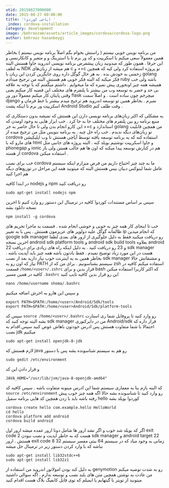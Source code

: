 ```yaml
---
utid: 20150827000000
date: 2015-08-27 00:00:00
title: 'اپاچی کوردوا '
_index: cordova-installation
category: development
image: /behroozam/assets/article_images/cordova/cordova-logo.png
author: behrooz hasanbeygi
---
```

من برنامه نویس خوبی نیستم ( راستش بخوام بگم اصلاً برنامه نویس نیستم )  بخاطر همین معمولاً سعی میکنم با اسکریپت و کد ور برم تا با استرینگ و و متغیر و کانکارنسی و این حرفا . همون طور که میدونید زبان پیشفرض برنامه نویسی اندروید جاوا هستش البته به لطف NDK هم میشه از زبان‌های c و ++c تو پروژه استفاده کرد ولی کیه که همچین زحمتی به خودش بده . به هر حال گوگل داره روی جایگزین کردن این زبان با golang فکر میکنه که البته فکر خوبی هم هستش البته من ترجیح میدادم ruby باشه ولی خب همیشه همه چیز اونجوری پیش نمیره که ما میخوایم .
داشتم میگفتم که با توجه به علاقه بی حد و حصر  به توسعه وب من بیشتر با پلتفرم های مختلف این قضیه کار میکنم یعنی وقتی پایتان کار میکنم معمولاً دور ور flask میچرخم چون ساده است . و اصلاً سمت django نمیرم . بخاطر همین تو توسعه اندروید هم ترجیح میدم بیشتر با خط فرمان و اسکریپت ور برم تا اینکه پشت Android Studio وقت طلف کنم .

یه مشکلی که اکثر زبان‌های برنامه نویسی دارن این هستش که نمیشه بدون دستکاری کد منبع برنامه رو بین پلتفرم های مختلف جا به جا کرد . خب ابزار هایی به وجود اومدن که این کارو انجام بدن ولی تا حال حاضر به جز ++c استاندارد و golang من همچین قابلیت تو زبان‌های دیگه ندیدم .
خب راه حل چیه . یه برنامه ننویس مثل من ترجیح میده از cordova استفاده کنه که یه برنامه توسعه یافته توسط آپاچی هستش تا وب اپلیکیشن های مارو که با html و جاوا اسکریپت نوشتیم بویلد کنه . البته پروژه های جانبی مثل phonegap و ionic هم در کنارش توسعه پیدا میکنه که اون ها هم جالب هستن ولی باز از هسته cordova استفاده میکنن .

خب برای نصب cordova ما به چند چیز احتیاج داریم من فرض میزارم اینکه سیستم عامل شما لینوکس دبیان بیس هستش البته که میتونید همه این مراحل در توزیع‌های دیگه هم اجرا کنید

در ابتدا کافیه nodejs و npm رو دریافت کنید

	sudo apt-get install nodejs npm

سپس بر اساس مستندات کوردوا کافیه در ترمینال این دستور رو وارد کنیم تا اخرین نسخه دانلود بشه

	npm install -g cordova

خب تا اینجای کار همه چیز به خوبی و خوشی انجام شده . قسمت بد ماجرا تحریم های ظالمانه گوگل علیه دولوپر های عزیزمون هستش . پس با یه تغییر ip که انجام میدین google sdk manager رو دریافت میکنید فقط به دلیل جلوگیری از ارور های بعدی لطفا اخرین نسخه android sdk platform tools و android sdk build tools بعلاوه android 22 و 23 رو دریافت کنید . به دلیل اینکه راه های زیادی برای دریافت sdk manager هست در این مورد زیاد توضیح نمیدم . فقط یادتون باشه همه چیز باید آپدیت باشه . بخاطر همین به یه اینترنت خوب نیاز دارید
بعد از نصب sdk manager و مشتقاتش حالا نیاز که اون رو به PATH سیستم بشناسونیم . برای من که از zsh استفاده میکنم کافیه در قسمت  `/home/<user>/.zshrc` قرار بدین و برای bash که اکثر کاربرا استفاده میکنن کافیه در همین مسیر `.bashrc` این رو قرار بدین کافیه تایپ کنید

	nano /home/username shoma/.bashrc

و سپس این هارو به اخرش اضافه میکنیم

	export PATH=$PATH:/home/<user>/Android/Sdk/tools
	export PATH=$PATH:/home/<user>Android/Sdk/platform-tools

سپس کد `source /home/<user>/.bashrc` رو وارد کنید تا پروفایل شما ری استارت بشه
البته توجه کنید که sdk manager من در دایرکتوری Android/sdk قرار داره که احتمالا با شما متفاوت هستش پس ادرس خودتون باهاش عوض کنید
سپس اقدام به نصب jdk میکنیم

	sudo apt-get install openjdk-8-jdk

لازم هستش که java رو هم به سیستم شناسونده بشه پس با دستور

	sudo gedit /etc/environment

و  قرار دادن این کد

	JAVA_HOME="/usr/lib/jvm/java-8-openjdk-amd64"

که البته بازم بنا به معماری سیستم شما این ادرس میتونه متفاوت باشه . سپس کافیه کد `source /etc/environment` رو وارد کنید تا شناسونده بشه
حالا اگه همه چیز خوب پیش رفته باشه باید با زدن همچین کد هایی برنامه سمپل hello کوردوا بویلد بشه

	cordova create hello com.example.hello HelloWorld
	cd hello
	cordova platform add android
	cordova build android

اگر که بویلد شد خوب و اگر نشد ارور ها شامل دوتا ارور عمده میشه ارور اول exit code 2 هست که به خاطر اپدیت و نصب نبودن sdk manager و android target 22 هستش . ارور exit code 8 زمانی به وجود میاد که در سیستم 64 بیتی مفسر سیستم 32 نباشه که با وارد کردن دستور زیر در ترمینال حل میشه

	sudo apt-get install lib32stdc++6
	sudo apt-get install lib32z1

به دلیل کند بودن امولاتور اندروید من استفاده از genymotion رو به شدت توصیه میکنم
من عادت به نوشتن همچین متن های بلند نصب و توسعه ندارم . اگه سوالی داشتید میتونید از تویتر یا گیتهابم یا ایمیلم که توی قایل کانفیگ بلاگ هست اقدام کنید
